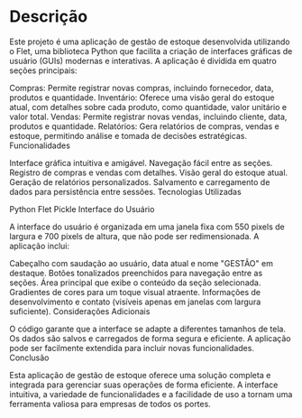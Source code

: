 # Descrição

Este projeto é uma aplicação de gestão de estoque desenvolvida utilizando o Flet, uma biblioteca Python que facilita a criação de interfaces gráficas de usuário (GUIs) modernas e interativas. A aplicação é dividida em quatro seções principais:

Compras: Permite registrar novas compras, incluindo fornecedor, data, produtos e quantidade.
Inventário: Oferece uma visão geral do estoque atual, com detalhes sobre cada produto, como quantidade, valor unitário e valor total.
Vendas: Permite registrar novas vendas, incluindo cliente, data, produtos e quantidade.
Relatórios: Gera relatórios de compras, vendas e estoque, permitindo análise e tomada de decisões estratégicas.
Funcionalidades

Interface gráfica intuitiva e amigável.
Navegação fácil entre as seções.
Registro de compras e vendas com detalhes.
Visão geral do estoque atual.
Geração de relatórios personalizados.
Salvamento e carregamento de dados para persistência entre sessões.
Tecnologias Utilizadas

Python
Flet
Pickle
Interface do Usuário

A interface do usuário é organizada em uma janela fixa com 550 pixels de largura e 700 pixels de altura, que não pode ser redimensionada. A aplicação inclui:

Cabeçalho com saudação ao usuário, data atual e nome "GESTÃO" em destaque.
Botões tonalizados preenchidos para navegação entre as seções.
Área principal que exibe o conteúdo da seção selecionada.
Gradientes de cores para um toque visual atraente.
Informações de desenvolvimento e contato (visíveis apenas em janelas com largura suficiente).
Considerações Adicionais

O código garante que a interface se adapte a diferentes tamanhos de tela.
Os dados são salvos e carregados de forma segura e eficiente.
A aplicação pode ser facilmente extendida para incluir novas funcionalidades.
Conclusão

Esta aplicação de gestão de estoque oferece uma solução completa e integrada para gerenciar suas operações de forma eficiente. A interface intuitiva, a variedade de funcionalidades e a facilidade de uso a tornam uma ferramenta valiosa para empresas de todos os portes.
